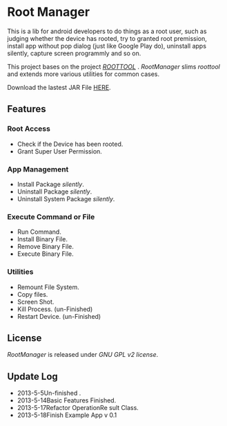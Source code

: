 # Root Manager

This is a lib for android developers to do things as a root user, such as judging whether the device has rooted, try to granted root premission, install app without pop dialog (just like Google Play do), uninstall apps silently, capture screen programmly and so on.  

This project bases on the project [*ROOTTOOL*](https://code.google.com/p/roottools/) . *RootManager* slims *roottool* and extends more various utilities for common cases.

Download the lastest JAR File [HERE](https://github.com/Chrisplus/RootManager/blob/master/release_lib/rootmanager_1.0.jar).

## Features

### Root Access
* Check if the Device has been rooted.
* Grant Super User Permission.

### App Management
* Install Package *silently*.
* Uninstall Package *silently*.
* Uninstall System Package *silently*.

### Execute Command or File
* Run Command.
* Install Binary File.
* Remove Binary File.
* Execute Binary File.

### Utilities
* Remount File System.
* Copy files.
* Screen Shot.
* Kill Process. (un-Finished)
* Restart Device. (un-Finished)


## License

*RootManager* is released under *GNU GPL v2 license*.

## Update Log

* 2013-5-5Un-finished   .
* 2013-5-14Basic Features Finished.
* 2013-5-17Refactor OperationRe     sult Class.
* 2013-5-18Finish Example App v 0.1 
